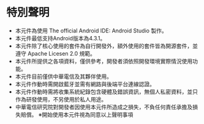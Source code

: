 特別聲明
======
-   本元件為使用 The official Android IDE: Android Studio 製作。
-   本元件最低支持Android版本為4.3.1。
-   本元件除了核心使用的套件為自行開發外，額外使用的套件皆為開源套件，並遵守 Apache Licesen 2.0 規範。
-   本元件所提供之各項資料，僅供參考，開發者須依照開發環境實際情況使用功能。
-   本元件目前僅供中華電信及其夥伴使用。
-   本元件作動時需開啟藍牙並需有網路與後端平台連線認證。
-   本元件作動時需將收集系統紀錄包含硬體及錯誤資訊，無個人私密資料，並只作為研發使用，不另使用於私人用途。
-   中華電信研究院對開發者因使用本元件所造成之損失，不負任何責任承擔及損失賠償。
※開始使用本元件視為同意以上聲明事項